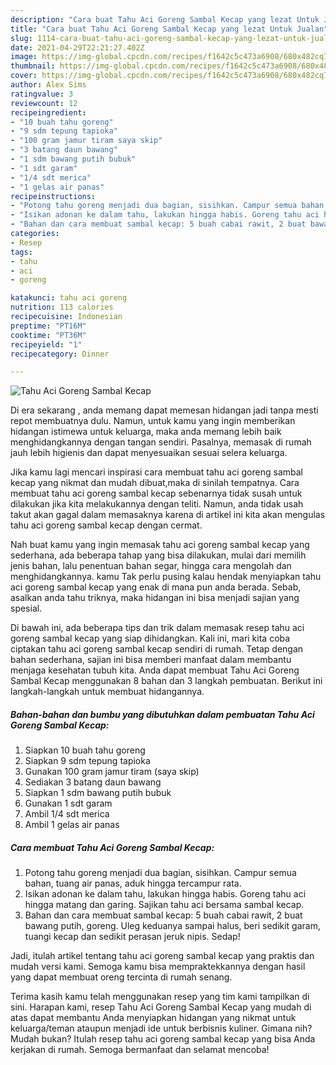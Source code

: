 ```yaml
---
description: "Cara buat Tahu Aci Goreng Sambal Kecap yang lezat Untuk Jualan"
title: "Cara buat Tahu Aci Goreng Sambal Kecap yang lezat Untuk Jualan"
slug: 1114-cara-buat-tahu-aci-goreng-sambal-kecap-yang-lezat-untuk-jualan
date: 2021-04-29T22:21:27.402Z
image: https://img-global.cpcdn.com/recipes/f1642c5c473a6908/680x482cq70/tahu-aci-goreng-sambal-kecap-foto-resep-utama.jpg
thumbnail: https://img-global.cpcdn.com/recipes/f1642c5c473a6908/680x482cq70/tahu-aci-goreng-sambal-kecap-foto-resep-utama.jpg
cover: https://img-global.cpcdn.com/recipes/f1642c5c473a6908/680x482cq70/tahu-aci-goreng-sambal-kecap-foto-resep-utama.jpg
author: Alex Sims
ratingvalue: 3
reviewcount: 12
recipeingredient:
- "10 buah tahu goreng"
- "9 sdm tepung tapioka"
- "100 gram jamur tiram saya skip"
- "3 batang daun bawang"
- "1 sdm bawang putih bubuk"
- "1 sdt garam"
- "1/4 sdt merica"
- "1 gelas air panas"
recipeinstructions:
- "Potong tahu goreng menjadi dua bagian, sisihkan. Campur semua bahan, tuang air panas, aduk hingga tercampur rata."
- "Isikan adonan ke dalam tahu, lakukan hingga habis. Goreng tahu aci hingga matang dan garing. Sajikan tahu aci bersama sambal kecap."
- "Bahan dan cara membuat sambal kecap: 5 buah cabai rawit, 2 buat bawang putih, goreng. Uleg keduanya sampai halus, beri sedikit garam, tuangi kecap dan sedikit perasan jeruk nipis. Sedap!"
categories:
- Resep
tags:
- tahu
- aci
- goreng

katakunci: tahu aci goreng 
nutrition: 113 calories
recipecuisine: Indonesian
preptime: "PT16M"
cooktime: "PT36M"
recipeyield: "1"
recipecategory: Dinner

---
```



![Tahu Aci Goreng Sambal Kecap](https://img-global.cpcdn.com/recipes/f1642c5c473a6908/680x482cq70/tahu-aci-goreng-sambal-kecap-foto-resep-utama.jpg)

Di era  sekarang , anda memang dapat memesan hidangan jadi tanpa mesti repot membuatnya dulu. Namun, untuk kamu yang ingin memberikan hidangan istimewa untuk keluarga, maka anda memang lebih baik menghidangkannya dengan tangan sendiri. Pasalnya, memasak di rumah jauh lebih higienis dan dapat menyesuaikan sesuai selera keluarga.

Jika kamu lagi mencari inspirasi cara membuat tahu aci goreng sambal kecap yang nikmat dan mudah dibuat,maka di sinilah tempatnya. Cara membuat tahu aci goreng sambal kecap  sebenarnya tidak susah untuk dilakukan jika kita melakukannya dengan teliti. Namun, anda tidak usah takut akan gagal dalam memasaknya 
karena di artikel ini kita akan mengulas tahu aci goreng sambal kecap dengan cermat.  



Nah buat kamu yang ingin memasak tahu aci goreng sambal kecap yang sederhana, ada beberapa tahap yang bisa dilakukan, mulai dari memilih jenis bahan, lalu penentuan bahan segar, hingga cara mengolah dan menghidangkannya. kamu Tak perlu pusing kalau hendak menyiapkan tahu aci goreng sambal kecap yang enak di mana pun anda berada. Sebab, asalkan anda  tahu triknya, maka hidangan ini bisa menjadi sajian yang spesial.

Di bawah ini, ada beberapa tips dan trik dalam memasak resep tahu aci goreng sambal kecap yang siap dihidangkan. Kali ini, mari kita coba ciptakan tahu aci goreng sambal kecap sendiri di rumah. Tetap dengan bahan sederhana, sajian ini bisa memberi manfaat dalam membantu menjaga kesehatan tubuh kita. Anda dapat membuat Tahu Aci Goreng Sambal Kecap menggunakan 8 bahan dan 3 langkah pembuatan. Berikut ini langkah-langkah untuk membuat hidangannya.

<!--inarticleads1-->

##### Bahan-bahan dan bumbu yang dibutuhkan dalam pembuatan Tahu Aci Goreng Sambal Kecap:

1. Siapkan 10 buah tahu goreng
1. Siapkan 9 sdm tepung tapioka
1. Gunakan 100 gram jamur tiram (saya skip)
1. Sediakan 3 batang daun bawang
1. Siapkan 1 sdm bawang putih bubuk
1. Gunakan 1 sdt garam
1. Ambil 1/4 sdt merica
1. Ambil 1 gelas air panas




<!--inarticleads2-->

##### Cara membuat Tahu Aci Goreng Sambal Kecap:

1. Potong tahu goreng menjadi dua bagian, sisihkan. Campur semua bahan, tuang air panas, aduk hingga tercampur rata.
1. Isikan adonan ke dalam tahu, lakukan hingga habis. Goreng tahu aci hingga matang dan garing. Sajikan tahu aci bersama sambal kecap.
1. Bahan dan cara membuat sambal kecap: 5 buah cabai rawit, 2 buat bawang putih, goreng. Uleg keduanya sampai halus, beri sedikit garam, tuangi kecap dan sedikit perasan jeruk nipis. Sedap!




Jadi, itulah artikel tentang  tahu aci goreng sambal kecap  yang praktis dan mudah versi kami. Semoga kamu bisa mempraktekkannya dengan hasil yang dapat membuat oreng tercinta di rumah senang. 

Terima kasih kamu telah menggunakan resep yang tim kami tampilkan di sini. Harapan kami, resep  Tahu Aci Goreng Sambal Kecap yang mudah di atas dapat membantu Anda menyiapkan hidangan yang nikmat untuk keluarga/teman ataupun menjadi ide untuk berbisnis kuliner. Gimana nih? Mudah bukan? Itulah resep tahu aci goreng sambal kecap yang bisa Anda kerjakan di rumah. Semoga bermanfaat dan selamat mencoba!

